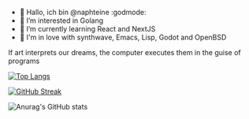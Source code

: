 - 👋 Hallo, ich bin @naphteine :godmode:
- 👀 I’m interested in Golang
- 🌱 I’m currently learning React and NextJS
- 💞️ I'm in love with synthwave, Emacs, Lisp, Godot and OpenBSD

If art interprets our dreams, the computer executes them in the guise of programs

[![Top Langs](https://github-readme-stats.vercel.app/api/top-langs/?username=naphteine&layout=compact&theme=gotham)](https://github.com/anuraghazra/github-readme-stats)

[![GitHub Streak](https://streak-stats.demolab.com/?user=naphteine&theme=dark)](https://git.io/streak-stats)

![Anurag's GitHub stats](https://github-readme-stats.vercel.app/api?username=naphteine&show_icons=true&theme=radical)
